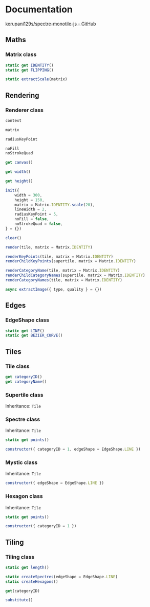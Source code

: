 # Documentation

[kerupani129s/spectre-monotile-js - GitHub](https://github.com/kerupani129s/spectre-monotile-js)

## Maths

### Matrix class

```javascript
static get IDENTITY()
static get FLIPPING()

static extractScale(matrix)
```

## Rendering

### Renderer class

```javascript
context

matrix

radiusKeyPoint

noFill
noStrokeQuad

get canvas()

get width()

get height()

init({
	width = 300,
	height = 150,
	matrix = Matrix.IDENTITY.scale(20),
	lineWidth = 2,
	radiusKeyPoint = 5,
	noFill = false,
	noStrokeQuad = false,
} = {})

clear()

render(tile, matrix = Matrix.IDENTITY)

renderKeyPoints(tile, matrix = Matrix.IDENTITY)
renderChildKeyPoints(supertile, matrix = Matrix.IDENTITY)

renderCategoryName(tile, matrix = Matrix.IDENTITY)
renderChildCategoryNames(supertile, matrix = Matrix.IDENTITY)
renderCategoryNames(tile, matrix = Matrix.IDENTITY)

async extractImage({ type, quality } = {})
```

## Edges

### EdgeShape class

```javascript
static get LINE()
static get BEZIER_CURVE()
```

## Tiles

### Tile class

```javascript
get categoryID()
get categoryName()
```

### Supertile class

Inheritance: `Tile`

### Spectre class

Inheritance: `Tile`

```javascript
static get points()

constructor({ categoryID = 1, edgeShape = EdgeShape.LINE })
```

### Mystic class

Inheritance: `Tile`

```javascript
constructor({ edgeShape = EdgeShape.LINE })
```

### Hexagon class

Inheritance: `Tile`

```javascript
static get points()

constructor({ categoryID = 1 })
```

## Tiling

### Tiling class

```javascript
static get length()

static createSpectres(edgeShape = EdgeShape.LINE)
static createHexagons()

get(categoryID)

substitute()
```
